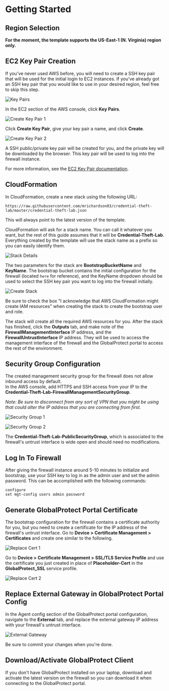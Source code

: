 <h1>Getting Started</h1>

## Region Selection

**For the moment, the template supports the US-East-1 (N. Virginia) region only.**

## EC2 Key Pair Creation

If you've never used AWS before, you will need to create a SSH key pair that 
will be used for the initial login to EC2 instances.  If you've already got an 
SSH key pair that you would like to use in your desired region, feel free to 
skip this step.

![Key Pairs](img/key_pairs.png)

In the EC2 section of the AWS console, click **Key Pairs**.

![Create Key Pair 1](img/create_key_pair_1.png)

Click **Create Key Pair**, give your key pair a name, and click **Create**.

![Create Key Pair 2](img/create_key_pair_2.png)

A SSH public/private key pair will be created for you, and the private key 
will be downloaded by the browser.  This key pair will be used to log into the firewall instance.  

For more information, see the [EC2 Key Pair documentation](https://docs.aws.amazon.com/AWSEC2/latest/UserGuide/ec2-key-pairs.html?icmpid=docs_ec2_console>).

## CloudFormation

In CloudFormation, create a new stack using the following URL:

``https://raw.githubusercontent.com/mrichardson03/credential-theft-lab/master/credential-theft-lab.json``

This will always point to the latest version of the template.

CloudFormation will ask for a stack name.  You can call it whatever you want, but the rest of this 
guide assumes that it will be **Credential-Theft-Lab**.  Everything created by the template will 
use the stack name as a prefix so you can easily identify them.

![Stack Details](img/stack_details.png)

The two parameters for the stack are **BootstrapBucketName** and **KeyName**.  The bootstrap bucket 
contains the initial configuration for the firewall (located ``here`` for reference), and the 
KeyName dropdown should be used to select the SSH key pair you want to log into the firewall 
initially.

![Create Stack](img/create_stack.png)

Be sure to check the box "I acknowledge that AWS CloudFormation might create IAM resources" when 
creating the stack to create the bootstrap user and role.

The stack will create all the required AWS resources for you.  After the stack has finished, click 
the **Outputs** tab, and make note of the **FirewallManagementInterface** IP address, and the 
**FirewallUntrustInterface** IP address.  They will be used to access the management interface of 
the firewall and the GlobalProtect portal to access the rest of the environment.

## Security Group Configuration

The created management security group for the firewall does not allow inbound access by default.  
In the AWS console, add HTTPS and SSH access from your IP to the 
**Credential-Theft-Lab-FirewallManagementSecurityGroup**.

*Note: Be sure to disconnect from any
sort of VPN that you might be using that could alter the IP address that you are connecting from
first.*

![Security Group 1](img/security_group_1.png)

![Security Group 2](img/security_group_2.png)

The **Credential-Theft-Lab-PublicSecurityGroup**, which is associated to the firewall's untrust 
interface is wide open and should need no modifications.

## Log In To Firewall

After giving the firewall instance around 5-10 minutes to initialize and bootstrap, use your SSH key 
to log in as the admin user and set the admin password.  This can be accomplished with the following
commands:

```
configure
set mgt-config users admin password
```

## Generate GlobalProtect Portal Certificate

The bootstrap configuration for the firewall contains a certificate authority for you, but you need 
to create a certificate for the IP address of the firewall's untrust interface.  Go to **Device > 
Certificate Management > Certificates** and create one similar to the following.

![Replace Cert 1](img/generate_cert_1.png)

Go to **Device > Certificate Management > SSL/TLS Service Profile** and use the certificate you just
created in place of **Placeholder-Cert** in the **GlobalProtect_SSL** service profile.

![Replace Cert 2](img/generate_cert_2.png)

## Replace External Gateway in GlobalProtect Portal Config

In the Agent config section of the GlobalProtect portal configuration, navigate to the **External**
tab, and replace the external gateway IP address with your firewall's untrust interface.

![External Gateway](img/external_gateway.png)

Be sure to commit your changes when you're done.

## Download/Activate GlobalProtect Client

If you don't have GlobalProtect installed on your laptop, download and activate the latest version 
on the firewall so you can download it when connecting to the GlobalProtect portal.
